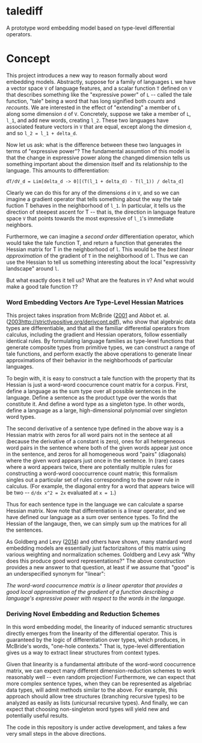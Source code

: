 # talediff
A prototype word embedding model based on type-level differential operators.

# Concept
This project introduces a new way to reason formally about word embedding
models. Abstractly, suppose for a family of languages `L` we have a vector
space `V` of language features, and a scalar function `T` defined on `V` 
that describes something like the "expressive power" of `L` -- called the 
tale function, "tale" being a word that has long signified both *counts*
and *recounts*. We are interested in the effect of "extending" a member of 
`L` along some dimension `d` of `V`. Concretely, suppose we take a member 
of `L`, `l_1`, and add new words, creating `l_2`. These two languages have 
associated feature vectors in `V` that are equal, except along the dimesion 
`d`, and so `l_2 = l_1 + delta_d`.

Now let us ask: what is the difference between these two languages in terms
of "expressive power"? The fundamental assumtion of this model is that 
the change in expressive power along the changed dimension tells us 
something important about the dimension itself and its relationship to
the language. This amounts to differentiation:

    dT/dV_d = Lim[delta_d -> 0][(T(l_1 + delta_d) - T(l_1)) / delta_d]

Clearly we can do this for any of the dimensions `d` in `V`, and so we 
can imagine a gradient operator that tells something about the way the
tale fuction T behaves in the neighborhood of `l_1`. In particular, it
tells us the direction of steepest ascent for T -- that is, the direction 
in language feature space `V` that points towards the most expressive of 
`l_1`'s immediate neighbors.

Furthermore, we can imagine a *second order* differentiation operator,
which would take the tale function T, and return a function that generates
the Hessian matrix for T in the neighborhood of `l`. This would be the 
*best linear approximation* of the gradient of `T` in the neighborhood of 
`l`. Thus we can use the Hessian to tell us something interesting about 
the local "expressivity landscape" around `l`. 

But what exactly does it tell us? What are the features in `V`? And what
would make a good tale function `T`?

### Word Embedding Vectors Are Type-Level Hessian Matrices

This project takes inspration from McBride 
([2001](http://strictlypositive.org/diff.pdf) and Abbot et. al. 
([2003]()http://strictlypositive.org/derivcont.pdf), 
who show that algebraic data types are differentiable, and that all the
familiar differential operators from calculus, including the gradient and
Hessian operators, follow essentially identical rules. By formulating
language families as type-level functions that generate composite types
from primitive types, we can construct a range of tale functions, and 
perform exactly the above operations to generate linear approximations of
their behavior in the neighborhoods of particular languages.

To begin with, it is easy to construct a tale function with the property
that its Hessian is just a word-word coocurrence count matrix for a
corpus. First, define a language as the sum type over all possible
sentences in the language. Define a sentence as the product type over
the words that constitute it. And define a word type as a singleton
type. In other words, define a language as a large, high-dimensional
polynomial over singleton word types.

The second derivative of a sentence type defined in the above way is a 
Hessian matrix with zeros for all word pairs not in the sentece at all
(because the derivative of a constant is zero), ones for all hetergeneous
word pairs in the sentence where both of the given words appear just once
in the sentence, and zeros for all homogeneous word "pairs" (diagonals)
where the given word appears just once in the sentence. In (rare) cases
where a word appears twice, there are potentially multiple rules for 
constructing a word-word cooccurrence count matrix; this formalism 
singles out a particular set of rules corresponding to the power rule 
in calculus. (For example, the diagonal entry for a word that appears
twice will be two -- `d/dx x^2 = 2x` evaluated at `x = 1`.)

Thus for each sentence type in the language we can calculate a sparse
Hessian matrix. Now note that differentiation is a linear operator, and
we have defined our language as a sum over sentence types. To find the
Hessian of the langauge, then, we can simply sum up the matrices for all 
the sentences.

As Goldberg and Levy ([2014](https://arxiv.org/abs/1402.3722)) and 
others have shown, many standard word embedding models are essentially
just factorizaitons of this matrix using various weighting and
normalization schemes. Goldberg and Levy ask "Why does this produce good
word representations?" The above construction provides a new answer to
that question, at least if we assume that "good" is an underspecified 
synonym for "linear":

*The word-word coocurrence matrix is a linear operator that provides a good
local approximation of the gradient of a function describing a language's 
expressive power with respect to the words in the language.*

### Deriving Novel Embedding and Reduction Schemes

In this word embedding model, the linearity of induced semantic structures
directly emerges from the linearity of the differential operator. This is
guaranteed by the logic of differentiation over types, which produces,
in McBride's words, "one-hole contexts." That is, type-level differentiation
gives us a way to extract linear structures from context types.

Given that linearity is a fundamental attribute of the word-word coocurrence
matrix, we can expect many different dimension-reduction schemes to work
reasonably well -- even random projection! Furthermore, we can expect that
more complex sentence types, when they can be represented as algebriac 
data types, will admit methods similar to the above. For example, this
approach should allow tree structures (branching recursive types) to be 
analyzed as easily as lists (unicursal recursive types). And finally, we can
expect that choosing non-singleton word types will yield new and potentially
useful results.

The code in this repository is under active development, and takes a few
very small steps in the above directions. 
